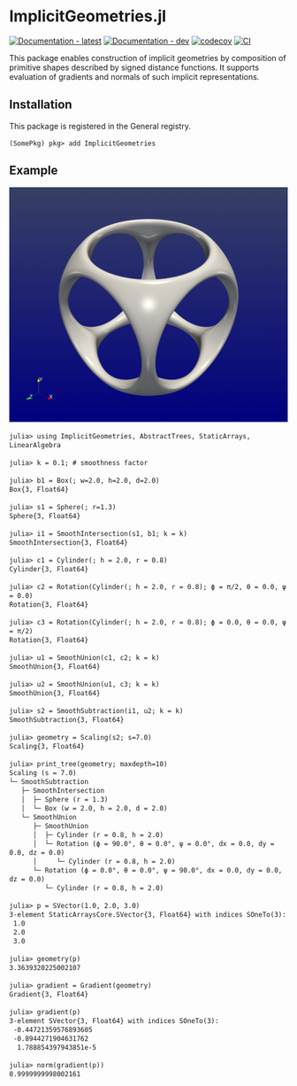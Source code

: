 # ImplicitGeometries.jl

[![Documentation - latest](https://img.shields.io/badge/docs-stable-blue)](https://suitesplines.github.io/ImplicitGeometries.jl/stable/)
[![Documentation - dev](https://img.shields.io/badge/docs-dev-blue)](https://suitesplines.github.io/ImplicitGeometries.jl/dev/)
[![codecov](https://codecov.io/gh/SuiteSplines/ImplicitGeometries.jl/graph/badge.svg?token=V81547QF0I)](https://codecov.io/gh/SuiteSplines/ImplicitGeometries.jl)
[![CI](https://github.com/SuiteSplines/ImplicitGeometries.jl/actions/workflows/CI.yml/badge.svg)](https://github.com/SuiteSplines/CartesianProducts.jl/actions/workflows/CI.yml)

This package enables construction of implicit geometries by composition of
primitive shapes described by signed distance functions. It supports
evaluation of gradients and normals of such implicit representations.

## Installation

This package is registered in the General registry.

```julia-repl
(SomePkg) pkg> add ImplicitGeometries
```

## Example

![Basic smooth boolean operations](docs/src/assets/smooth_boolean_example.png)

```julia-repl
julia> using ImplicitGeometries, AbstractTrees, StaticArrays, LinearAlgebra

julia> k = 0.1; # smoothness factor

julia> b1 = Box(; w=2.0, h=2.0, d=2.0)
Box{3, Float64}

julia> s1 = Sphere(; r=1.3)
Sphere{3, Float64}

julia> i1 = SmoothIntersection(s1, b1; k = k)
SmoothIntersection{3, Float64}

julia> c1 = Cylinder(; h = 2.0, r = 0.8)
Cylinder{3, Float64}

julia> c2 = Rotation(Cylinder(; h = 2.0, r = 0.8); ϕ = π/2, θ = 0.0, ψ = 0.0)
Rotation{3, Float64}

julia> c3 = Rotation(Cylinder(; h = 2.0, r = 0.8); ϕ = 0.0, θ = 0.0, ψ = π/2)
Rotation{3, Float64}

julia> u1 = SmoothUnion(c1, c2; k = k)
SmoothUnion{3, Float64}

julia> u2 = SmoothUnion(u1, c3; k = k)
SmoothUnion{3, Float64}

julia> s2 = SmoothSubtraction(i1, u2; k = k)
SmoothSubtraction{3, Float64}

julia> geometry = Scaling(s2; s=7.0)
Scaling{3, Float64}

julia> print_tree(geometry; maxdepth=10)
Scaling (s = 7.0)
└─ SmoothSubtraction
   ├─ SmoothIntersection
   │  ├─ Sphere (r = 1.3)
   │  └─ Box (w = 2.0, h = 2.0, d = 2.0)
   └─ SmoothUnion
      ├─ SmoothUnion
      │  ├─ Cylinder (r = 0.8, h = 2.0)
      │  └─ Rotation (ϕ = 90.0°, θ = 0.0°, ψ = 0.0°, dx = 0.0, dy = 0.0, dz = 0.0)
      │     └─ Cylinder (r = 0.8, h = 2.0)
      └─ Rotation (ϕ = 0.0°, θ = 0.0°, ψ = 90.0°, dx = 0.0, dy = 0.0, dz = 0.0)
         └─ Cylinder (r = 0.8, h = 2.0)

julia> p = SVector(1.0, 2.0, 3.0)
3-element StaticArraysCore.SVector{3, Float64} with indices SOneTo(3):
 1.0
 2.0
 3.0

julia> geometry(p)
3.3639320225002107

julia> gradient = Gradient(geometry)
Gradient{3, Float64}

julia> gradient(p)
3-element SVector{3, Float64} with indices SOneTo(3):
 -0.44721359576893605
 -0.8944271904631762
  1.788854397943851e-5

julia> norm(gradient(p))
0.9999999998002161
```

